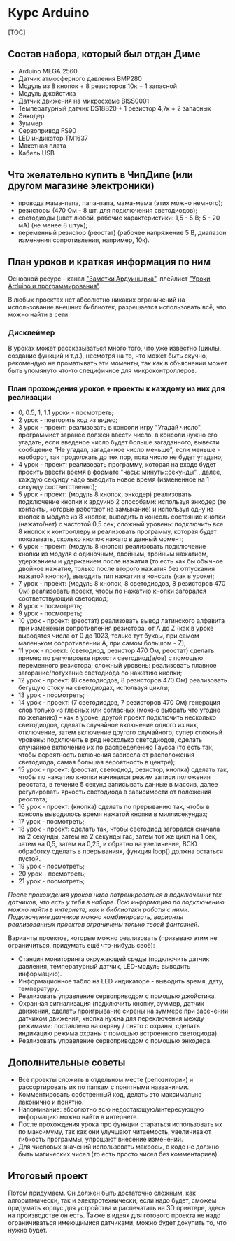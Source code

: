 # Курс Arduino

[TOC]

## Состав набора, который был отдан Диме

- Arduino MEGA 2560
- Датчик атмосферного давления BMP280
- Модуль из 8 кнопок + 8 резисторов 10к + 1 запасной 
- Модуль джойстика
- Датчик движения на микросхеме BISS0001
- Температурный датчик DS18B20 + 1 резистор 4,7к + 2 запасных
- Энкодер
- Зуммер
- Сервопривод FS90
- LED индикатор TM1637
- Макетная плата
- Кабель USB

## Что желательно купить в ЧипДипе (или другом магазине электроники)

- провода мама-папа, папа-папа, мама-мама (этих можно немного);
- резисторы (470 Ом - 8 шт. для подключения светодиодов);
- светодиоды (цвет любой, рабочие характеристики: 1,5 - 5 В; 5 - 20 мА) (не менее 8 штук);
- переменный резистор (реостат) (рабочее напряжение 5 В, диапазон изменения сопротивления, например, 10к).

## План уроков и краткая информация по ним

Основной ресурс - канал ["Заметки Ардуинщика"](https://www.youtube.com/channel/UC4axiS76D784-ofoTdo5zOA), плейлист ["Уроки Arduino и программирования"](https://youtube.com/playlist?list=PLgAbBhxTglwmVxDDC5TSYUI91oZ0LZQMw).

В любых проектах нет абсолютно никаких ограничений на использование внешних библиотек, разрешается использовать всё, что можно найти в сети.

### Дисклеймер

В уроках может рассказываться много того, что уже известно (циклы, создание функций и т.д.), несмотря на то, что может быть скучно, рекомендую не проматывать эти моменты, так как в объяснении может быть упомянуто что-то специфичное для микроконтроллеров.

### План прохождения уроков + проекты к каждому из них для реализации

- 0, 0.5, 1, 1.1 уроки - посмотреть;
- 2 урок - повторить код из видео;
- 3 урок - проект: реализовать в консоли игру "Угадай число", программист заранее должен ввести число, в консоли нужно его угадать, если введеное число будет больше загаданного, вывести сообщение "Не угадал, загаданное число меньше", если меньше - наоборот, так продолжать до тех пор, пока число не будет угадано;
- 4 урок - проект: реализовать программу, которая на входе будет просить ввести время в формате "часы::минуты::секунды" , далее, каждую секунду надо выводить новое время (измененное на 1 секунду соответственно);
- 5 урок - проект: (модуль 8 кнопок, энкодер) реализовать подключение кнопки к ардуино 2 способами: используя энкодер (те контакты, которые работают на замыкание) и используя одну из кнопок в модуле из 8 кнопок, выводить в консоль состояние кнопки (нажато/нет) с частотой 0,5 сек; сложный уровень: подключить все 8 кнопок к контроллеру и реализовать программу, которая будет показывать, сколько кнопок нажато в данный момент;
- 6 урок - проект: (модуль 8 кнопок) реализовать подключение кнопки из модуля с одиночным, двойным, тройным нажатием, удержанием и удержанием после нажатия (то есть как бы обычное двойное нажатие, только после второго нажатия без отпускания нажатой кнопки), выводить тип нажатия в консоль (как в уроке);
- 7 урок - проект: (модуль 8 кнопок, 8 светодиодов, 8 резисторов 470 Ом) реализовать проект, чтобы по нажатию кнопки загорался соответствующий светодиод;
- 8 урок - посмотреть;
- 9 урок - посмотреть;
- 10 урок - проект: (реостат) реализовать вывод латинского алфавита при изменении сопротивления резистора, от A до Z (как в уроке выводятся числа от 0 до 1023, только тут буквы, при самом маленьком сопротивлении A, при самом большом - Z);
- 11 урок - проект: (светодиод, резистор 470 Ом, реостат) сделать пример по регулировке яркости светодиод(а/ов) с помощью переменного резистора; сложный уровень: реализовать плавное загорание/потухание светодиода по нажатию кнопки;
- 12 урок - проект: (8 светодиодов, 8 резисторов 470 Ом) реализовать бегущую стоку на светодиодах, используя циклы;
- 13 урок - посмотреть;
- 14 урок - проект: (7 светодиодов, 7 резисторов 470 Ом) генерация слов только из гласных или согласных (можно выбрать что угодно по желанию) - как в уроке; другой проект подключить несколько светодиодов, сделать случайное включение одного из них, отключение, затем включение другого случайного; супер сложный уровень: подключить в ряд несколько светодиодов, сделать случайное включение их по распределению Гаусса (то есть так, чтобы вероятность включения зависела от расположения светодиода, самая большая вероятность в центре);
- 15 урок - проект: (реостат, светодиод, резистор, кнопка) сделать так, чтобы по нажатию кнопки начинался режим записи положения реостата, в течение 5 секунд записывать данные в массив, далее регулировать яркость светодиода в зависимости от положения реостата;
- 16 урок - проект: (кнопка) сделать по прерыванию так, чтобы в консоль выводилось время нажатой кнопки в миллисекундах;
- 17 урок - посмотреть;
- 18 урок - проект: сделать так, чтобы светодиод загорался сначала на 2 секунды, затем на 2 секунды гас, затем тот же цикл на 1 сек, затем на 0,5, затем на 0,25, и обратно на увеличение, ВСЮ обработку сделать в прерываниях, функция loop() должна остаться пустой.
- 19 урок - посмотреть;
- 20 урок - посмотреть;
- 21 урок - посмотреть;

*После прохождения уроков надо потренироваться в подключении тех датчиков, что есть у тебя в наборе. Всю информацию по подключению можно найти в интернете, как и библиотеки работы с ними. Подключение датчиков можно комбинировать, варианты реализованных проектов ограничены только твоей фантазией.*

Варианты проектов, которые можно реализовать (призываю этим не ограничиться, придумать ещё что-нибудь своё):

- Станция мониторинга окружающей среды (подключить датчик давления, температурный датчик, LED-модуль выводить информацию).
- Информационное табло на LED индикаторе - выводить время, дату, температуру.
- Реализовать управление сервоприводом с помощью джойстика.
- Охранная сигнализация (подключить кнопку, зуммер, датчик движения, сделать проигрывание сирены на зуммере при засечении датчиком движения, кнопка нужна для переключения между режимами: поставлено на охрану / снято с охраны, сделать индикацию режима охраны с помощью встроенного светодиода).
- Реализовать управление сервоприводом с помощью энкодера.

## Дополнительные советы

* Все проекты сложить в отдельном месте (репозитории) и рассортировать их по папкам с понятными названиями.
* Комментировать собственный код, делать это максимально лаконично и понятно.
* Напоминание: абсолютно всю недостающую/интересующую информацию можно найти в интернете.
* После прохождения урока про функции стараться использовать их по максимуму, так как они улучшают читаемость, увеличивают гибкость программы, упрощают внесение изменений.
* Для числовых значений использовать макросы, в коде не должно быть магических чисел (то есть просто чисел без комментариев).

## Итоговый проект

Потом придумаем. Он должен быть достаточно сложным, как алгоритмически, так и электротехнически, если надо будет, сможем придумать корпус для устройства и распечатать на 3D принтере, здесь на производстве он есть. Также в идеях для готового проекта не надо ограничиваться имеющимися датчиками, можно будет докупить то, что нужно будет.